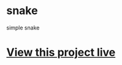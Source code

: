 # snake
simple snake

# <a href="https://sleepy-bell-446be0.netlify.app/">View this project live</a>
